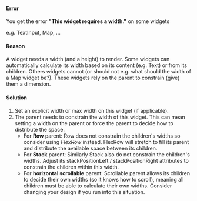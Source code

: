 #### Error
You get the error **"This widget requires a width."** on some widgets 

e.g. TextInput, Map, ...

#### Reason
A widget needs a width (and a height) to render. Some widgets can automatically calculate its width based on its content (e.g. Text) or from its children. Others widgets cannot (or should not e.g. what should the width of a Map widget be?). These widgets rely on the parent to constrain (give) them a dimension.

#### Solution
1. Set an explicit width or max width on this widget (if applicable).
2. The parent needs to constrain the width of this widget. This can mean setting a width on the parent or force the parent to decide how to distribute the space.
   - For **Row** parent: Row does not constrain the children's widths so consider using *FlexRow* instead. FlexRow will stretch to fill its parent and distribute the available space between its children.
   - For **Stack** parent: Similarly Stack also do not constrain the children's widths. Adjust its stackPositionLeft / stackPositionRight attributes to constrain the children within this width.
   - For **horizontal scrollable** parent: Scrollable parent allows its children to decide their own widths (so it knows how to scroll), meaning all children must be able to calculate their own widths. Consider changing your design if you run into this situation.   
